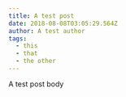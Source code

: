 ```yaml
---
title: A test post
date: 2018-08-08T03:05:29.564Z
author: A test author
tags:
  - this
  - that
  - the other
---
```

A test post body
